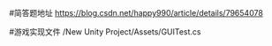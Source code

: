 #简答题地址
https://blog.csdn.net/happy990/article/details/79654078

#游戏实现文件
/New Unity Project/Assets/GUITest.cs
